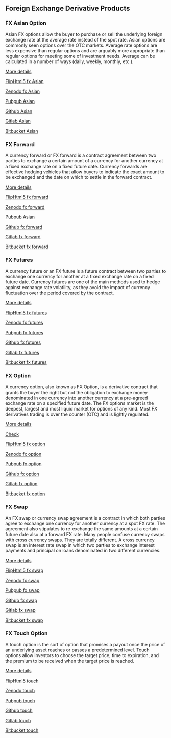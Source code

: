 ## Foreign Exchange Derivative Products

###  FX Asian Option

Asian FX options allow the buyer to purchase or sell the underlying foreign exchange rate at the average rate instead of the spot rate. Asian options are commonly 
seen options over the OTC markets. Average rate options are less expensive than regular options and are arguably more appropriate than regular options for meeting 
some of investment needs. Average can be calculated in a number of ways (daily, weekly, monthly, etc.). 
	
[More details](./FxAsian-18.pdf)

[FlipHtml5 fx Asian](https://fliphtml5.com/download/download-pdf-file.php?str=x0DZh9GTud3bENXamIDM5UDN5ITPkl0av9mY)

[Zenodo fx Asian](https://zenodo.org/record/3988538/files/FxAsian-18.pdf)

[Pubpub Asian](https://fixedincome.pubpub.org/pub/wl8hffch/download/pdf)

[Github Asian](https://github.com/alanwhite1203/fxAsian/raw/main/FxAsian-18.pdf)

[Gitlab Asian](https://gitlab.com/cmrm11/fxasian/-/raw/master/FxAsian-18.pdf)

[Bitbucket Asian](https://bitbucket.org/cmrm11/fxasian/downloads/FxAsian-18.pdf)


### FX Forward

 A currency forward or FX forward is a contract agreement between two parties to exchange a certain amount of a currency for another currency at a fixed exchange 
 rate on a fixed future date. Currency forwards are effective hedging vehicles that allow buyers to indicate the exact amount to be exchanged and the date on which 
 to settle in the forward contract. 
 
 [More details](./FxForward-19.pdf)
 
 [FlipHtml5 fx forward](https://fliphtml5.com/download/download-pdf-file.php?str=x0DZh9GTud3bENXamgjM5UDN5ITPkl0av9mY)
 
 [Zenodo fx forward](https://zenodo.org/record/3988542/files/FxForward-19.pdf)
 
 [Pubpub Asian](https://fixedincome.pubpub.org/pub/q7x5shxj/download/pdf)
 
 [Github fx forward](https://github.com/alanwhite1203/fxForward/raw/main/FxForward-19.pdf)
 
 [Gitlab fx forward](https://gitlab.com/cmrm11/fxforward/-/raw/master/FxForward-19.pdf)
 
 [Bitbucket fx forward](https://bitbucket.org/cmrm11/fxforward/downloads/FxForward-19.pdf)
 
 
### FX Futures
 
 A currency future or an FX future is a future contract between two parties to exchange one currency for another at a fixed exchange rate on a fixed future date. 
 Currency futures are one of the main methods used to hedge against exchange rate volatility, as they avoid the impact of currency fluctuation over the period 
 covered by the contract. 
 
  [More details](./FxFuture-21.pdf)
  
  [FlipHtml5 fx futures](https://fliphtml5.com/download/download-pdf-file.php?str=x0DZh9GTud3bENXamUzM5UDN5ITPkl0av9mY)
  
  [Zenodo fx futures](https://zenodo.org/record/3988546/files/FxFuture-21.pdf)
  
  [Pubpub fx futures](https://fixedincome.pubpub.org/pub/olni7vl6/download/pdf)
  
  [Github fx futures](https://github.com/alanwhite1203/fxFuture/raw/main/FxFuture-21.pdf)
  
  [Gitlab fx futures](https://gitlab.com/cmrm11/fxfuture/-/raw/master/FxFuture-21.pdf)
  
  [Bitbucket fx futures](https://bitbucket.org/cmrm11/fxfuture/downloads/FxFuture-21.pdf)
  
  
### FX Option
  
  A currency option, also known as FX Option, is a derivative contract that grants the buyer the right but not the obligation to exchange money denominated in 
  one currency into another currency at a pre-agreed exchange rate on a specified future date. The FX options market is the deepest, largest and most liquid market 
  for options of any kind. Most FX derivatives trading is over the counter (OTC) and is lightly regulated. 
  
  [More details](./FxOption-22.pdf)
  
  [Check](https://finpricing.com/lib/FxOption.html)
  
  [FlipHtml5 fx option](https://fliphtml5.com/download/download-pdf-file.php?str=x0DZh9GTud3bENXamMjMwATN5ITPkl0av9mY)
  
  [Zenodo fx option](https://zenodo.org/record/3990516/files/FxOption-22.pdf)
  
  [Pubpub fx option](https://fixedincome.pubpub.org/pub/81ff8xek/download/pdf)
  
  [Github fx option](https://github.com/alanwhite1203/fxOption/raw/main/FxOption-22.pdf)
  
  [Gitlab fx option](https://gitlab.com/cmrm11/fxoption/-/raw/master/FxOption-22.pdf)
  
  [Bitbucket fx option](https://bitbucket.org/cmrm11/fxoption/downloads/FxOption-22.pdf)
  
   
### FX Swap
   
  An FX swap or currency swap agreement is a contract  in which both parties agree to exchange one currency for another currency at a spot FX rate. The agreement 
  also stipulates to re-exchange the same amounts at a certain future date also at a forward FX rate. Many people confuse currency swaps with cross currency swaps. 
  They are totally different. A cross currency swap is an interest rate swap in which two parties to exchange interest payments and principal on loans denominated 
  in two different currencies. 
   
   [More details](./FxSwap-23.pdf)
   
   [FlipHtml5 fx swap](https://fliphtml5.com/download/download-pdf-file.php?str=x0DZh9GTud3bENXamIzMwATN5ITPkl0av9mY)
   
   [Zenodo fx swap](https://zenodo.org/record/3990518/files/FxSwap-23.pdf)
   
   [Pubpub fx swap](https://fixedincome.pubpub.org/pub/k0brdlqc/download/pdf)
   
   [Github fx swap](https://github.com/alanwhite1203/fxSwap/raw/main/FxSwap-23.pdf)
   
   [Gitlab fx swap](https://gitlab.com/cmrm11/fxswap/-/raw/master/FxSwap-23.pdf)
   
   [Bitbucket fx swap](https://bitbucket.org/cmrm11/fxswap/downloads/FxSwap-23.pdf)
   
   
### FX Touch Option
   
   A touch option is the sort of option that promises a payout once the price of an underlying asset reaches or passes a predetermined level. Touch options allow 
   investors to choose the target price, time to expiration, and the premium to be received when the target price is reached.  
   
   [More details](./FxTouch-24.pdf) 
   
   [FlipHtml5 touch](https://fliphtml5.com/download/download-pdf-file.php?str=x0DZh9GTud3bENXamMTNxgDN5ITPkl0av9mY)
   
   [Zenodo touch](https://zenodo.org/record/3990522/files/FxTouch-24.pdf)
   
   [Pubpub touch](https://fixedincome.pubpub.org/pub/c4yuodf7/download/pdf)
   
   [Github touch](https://github.com/alanwhite1203/fxTouch/raw/main/FxTouch-24.pdf)
   
   [Gitlab touch](https://gitlab.com/cmrm11/fxtouch/-/raw/master/FxTouch-24.pdf)
   
   [Bitbucket touch](https://bitbucket.org/cmrm11/fxtouch/downloads/FxTouch-24.pdf)
   
   
   